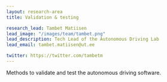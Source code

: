```yaml
---
layout: research-area
title: Validation & testing

research_lead: Tambet Matiisen
lead_image: "/images/team/tambet.png"
lead_description: Tech Lead of the Autonomous Driving Lab
lead_email: tambet.matiisen@ut.ee

twitter: https://twitter.com/tambetm
---
```


Methods to validate and test the autonomous driving software.

